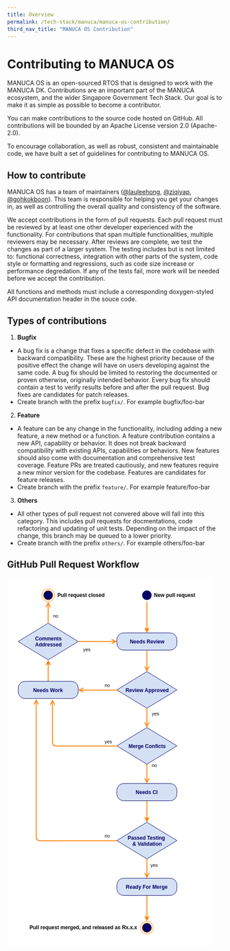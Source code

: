 ```yaml
---
title: Overview
permalink: /tech-stack/manuca/manuca-os-contribution/
third_nav_title: "MANUCA OS Contribution"
---
```

# Contributing to MANUCA OS
MANUCA OS is an open-sourced RTOS that is designed to work with the MANUCA DK. Contributions are an important part of the MANUCA ecosystem, and the wider Singapore Government Tech Stack. Our goal is to make it as simple as possible to become a contributor.

You can make contributions to the source code hosted on GitHub. All contributions will be bounded by an Apache License version 2.0 (Apache-2.0).

To encourage collaboration, as well as robust, consistent and maintainable code, we have built a set of guidelines for contributing to MANUCA OS.

## How to contribute
MANUCA OS has a team of maintainers ([@lauleehong](https://github.com/lauleehong), [@ziqiyap](https://github.com/ziqiyap), [@gohkokboon](https://github.com/gohkokboon)). This team is responsible for helping you get your changes in, as well as controlling the overall quality and consistency of the software.

We accept contributions in the form of pull requests. Each pull request must be reviewed by at least one other developer experienced with the functionality. For contributions that span multiple functionalities, multiple reviewers may be necessary. After reviews are complete, we test the changes as part of a larger system. The testing includes but is not limited to: functional correctness, integration with other parts of the system, code style or formatting and regressions, such as code size increase or performance degredation. If any of the tests fail, more work will be needed before we accept the contribution. 

All functions and methods must include a corresponding doxygen-styled API documentation header in the souce code.

## Types of contributions
1. **Bugfix**
*  A bug fix is a change that fixes a specific defect in the codebase with backward compatibility. These are the highest priority because of the positive effect the change will have on users developing against the same code. A bug fix should be limited to restoring the documented or proven otherwise, originally intended behavior. Every bug fix should contain a test to verify results before and after the pull request. Bug fixes are candidates for patch releases.
* Create branch with the prefix `bugfix/`. For example bugfix/foo-bar 
2. **Feature**
* A feature can be any change in the functionality, including adding a new feature, a new method or a function. A feature contribution contains a new API, capability or behavior. It does not break backward compatibility with existing APIs, capabilities or behaviors. New features should also come with documentation and comprehensive test coverage. Feature PRs are treated cautiously, and new features require a new minor version for the codebase. Features are candidates for feature releases.
* Create branch with the prefix `feature/`. For example feature/foo-bar
3. **Others**
* All other types of pull request not convered above will fall into this category. This includes pull requests for docmentations, code refactoring and updating of unit tests. Depending on the impact of the change, this branch may be queued to a lower priority.
* Create branch with the prefix `others/`. For example others/foo-bar

## GitHub Pull Request Workflow
![PR Flowchart](/images/manuca/intro/manuca_os_github_pr_sm.png)
